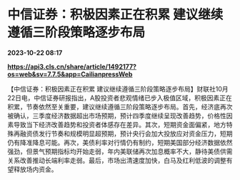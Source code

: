 # 中信证券：积极因素正在积累 建议继续遵循三阶段策略逐步布局

**2023-10-22 08:17**

**https://api3.cls.cn/share/article/1492177?os=web&sv=7.7.5&app=CailianpressWeb**

【中信证券：积极因素正在积累 建议继续遵循三阶段策略逐步布局】财联社10月22日电，中信证券研报指出，A股投资者悲观情绪已步入极值区域，积极因素正在积累，节奏依然至关重要，建议继续遵循三阶段策略逐步布局。首先，经济底再次被确认，三季度经济数据超出市场预期，预计四季度继续呈现改善趋势，价格性因素导致当下经济改善趋势和投资者体感存在差异。其次，短期资金面偏紧，地方特殊再融资债发行节奏和规模明显超预期，预计央行会加大投放应对资金压力，短期仍有降准降息可能。再次，美债利率对行情仍有制约，短期美国部分经济数据依然强劲，但景气预期指标均开始走弱，年内美联储再次加息概率不大，静待美债供需关系改善推动长端利率走弱。最后，市场出清速度加快，白马及红利低波的调整有望释放场内资金。